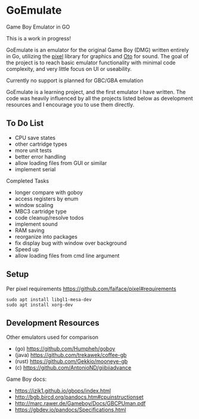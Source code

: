 # GoEmulate
Game Boy Emulator in GO

This is a work in progress!

GoEmulate is an emulator for the original Game Boy (DMG) written entirely in Go, utilizing the [pixel](https://github.com/faiface/pixel) library for graphics and [Oto](https://github.com/ebitengine/oto) for sound. The goal of the project is to reach basic emulator functionality with minimal code complexity, and very little focus on UI or useability.

Currently no support is planned for GBC/GBA emulation

GoEmulate is a learning project, and the first emulator I have written. The code was heavily influenced by all the projects listed below as development resources and I encourage you to use them directly.


To Do List
----------
- CPU save states
- other cartridge types
- more unit tests
- better error handling
- allow loading files from GUI or similar
- implement serial

Completed Tasks
- longer compare with goboy
- access registers by enum
- window scaling
- MBC3 cartridge type
- code cleanup/resolve todos
- implement sound
- RAM saving
- reorganize into packages
- fix display bug with window over background
- Speed up
- allow loading files from cmd line argument

Setup
-----
Per pixel requirements https://github.com/faiface/pixel#requirements
```
sudo apt install libgl1-mesa-dev
sudo apt install xorg-dev
```

Development Resources
---
Other emulators used for comparison
- (go) https://github.com/Humpheh/goboy
- (java) https://github.com/trekawek/coffee-gb
- (rust) https://github.com/Gekkio/mooneye-gb
- (c) https://github.com/AntonioND/giibiiadvance

Game Boy docs:
- https://izik1.github.io/gbops/index.html
- http://bgb.bircd.org/pandocs.htm#cpuinstructionset
- http://marc.rawer.de/Gameboy/Docs/GBCPUman.pdf
- https://gbdev.io/pandocs/Specifications.html
